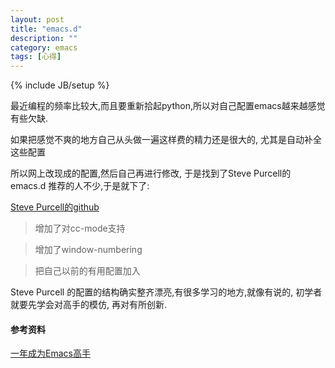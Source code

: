 ```yaml
---
layout: post
title: "emacs.d"
description: ""
category: emacs
tags: [心得]
---
```

{% include JB/setup %}

最近编程的频率比较大,而且要重新拾起python,所以对自己配置emacs越来越感觉有些欠缺.

如果把感觉不爽的地方自己从头做一遍这样费的精力还是很大的, 尤其是自动补全这些配置

所以网上改现成的配置,然后自己再进行修改, 于是找到了Steve Purcell的emacs.d 推荐的人不少,于是就下了:

[Steve Purcell的github](https://github.com/purcell/emacs.d)

> 增加了对cc-mode支持

> 增加了window-numbering

> 把自己以前的有用配置加入

Steve Purcell 的配置的结构确实整齐漂亮,有很多学习的地方,就像有说的, 初学者就要先学会对高手的模仿, 再对有所创新.

#### 参考资料 ####

[一年成为Emacs高手](http://blog.csdn.net/redguardtoo/article/details/7222501)
